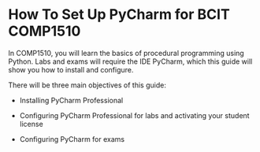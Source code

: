 # How To Set Up PyCharm for BCIT COMP1510

In COMP1510, you will learn the basics of procedural programming using Python. Labs and exams will require the IDE PyCharm, which this guide will show you how to install and configure.

There will be three main objectives of this guide:

* Installing PyCharm Professional

* Configuring PyCharm Professional for labs and activating your student license

* Configuring PyCharm for exams
